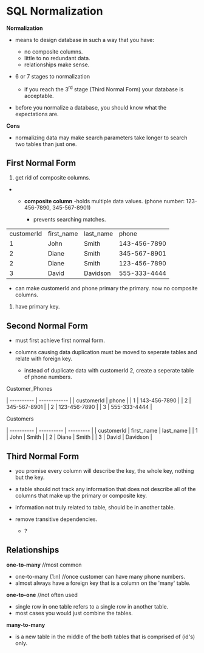 # SQL Normalization

**Normalization**

- means to design database in such a way that you have:

  - no composite columns.
  - little to no redundant data.
  - relationships make sense.

- 6 or 7 stages to normalization

  - if you reach the 3<sup>rd</sup> stage (Third Normal Form) your
    database is acceptable.

- before you normalize a database, you should know what the expectations
  are.

**Cons**

- normalizing data may make search parameters take longer to search two
  tables than just one.

## First Normal Form

1.  get rid of composite columns.

- - **composite column** -holds multiple data values. (phone number:
    123-456-7890, 345-567-8901)

    - prevents searching matches.

|            |            |           |              |
| ---------- | ---------- | --------- | ------------ |
| customerId | first_name | last_name | phone        |
| 1          | John       | Smith     | 143-456-7890 |
| 2          | Diane      | Smith     | 345-567-8901 |
| 2          | Diane      | Smith     | 123-456-7890 |
| 3          | David      | Davidson  | 555-333-4444 |

- can make customerId and phone primary the primary. now no composite
  columns.

1.  have primary key.

## Second Normal Form

- must first achieve first normal form.

- columns causing data duplication must be moved to seperate tables and
  relate with foreign key.

  - instead of duplicate data with customerId 2, create a seperate table
    of phone numbers.

Customer_Phones

| ---------- | ------------ |
| customerId | phone |
| 1 | 143-456-7890 |
| 2 | 345-567-8901 |
| 2 | 123-456-7890 |
| 3 | 555-333-4444 |

Customers

| ---------- | ---------- | --------- |
| customerId | first_name | last_name |
| 1 | John | Smith |
| 2 | Diane | Smith |
| 3 | David | Davidson |

## Third Normal Form

- you promise every column will describe the key, the whole key, nothing
  but the key.

- a table should not track any information that does not describe all of
  the columns that make up the primary or composite key.

- information not truly related to table, should be in another table.

- remove transitive dependencies.

  - ?

## Relationships

**one-to-many** //most common

- one-to-many (1:n) //once customer can have many phone numbers.
- almost always have a foreign key that is a column on the 'many' table.

**one-to-one** //not often used

- single row in one table refers to a single row in another table.
- most cases you would just combine the tables.

**many-to-many**

- is a new table in the middle of the both tables that is comprised of
  (id's) only.
